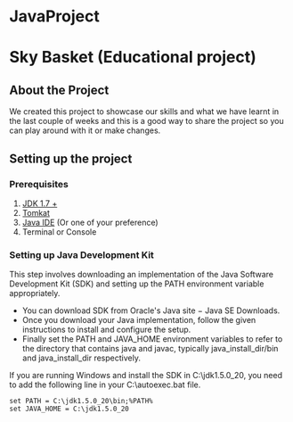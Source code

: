 # JavaProject

# Sky Basket (Educational project)

## About the Project 

We created this project to showcase our skills and what we have learnt in the last couple of weeks and this is a good way to share the project so you can play around with it or make changes.

## Setting up the project

### Prerequisites

1. [JDK 1.7 +](http://www.oracle.com/technetwork/java/javase/downloads/index-jsp-138363.html)
2. [Tomkat](https://tomcat.apache.org/)
3. [Java IDE](http://www.eclipse.org) (Or one of your preference)
4. Terminal or Console

### Setting up Java Development Kit
This step involves downloading an implementation of the Java Software Development Kit (SDK) and setting up the PATH environment variable appropriately.

* You can download SDK from Oracle's Java site − Java SE Downloads.
* Once you download your Java implementation, follow the given instructions to install and configure the setup. 
* Finally set the PATH and JAVA_HOME environment variables to refer to the directory that contains java and javac, typically java_install_dir/bin and java_install_dir respectively.

If you are running Windows and install the SDK in C:\jdk1.5.0_20, you need to add the following line in your C:\autoexec.bat file.

```
set PATH = C:\jdk1.5.0_20\bin;%PATH%
set JAVA_HOME = C:\jdk1.5.0_20
```
